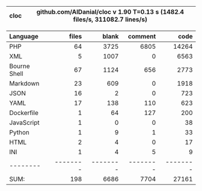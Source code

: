 
cloc|github.com/AlDanial/cloc v 1.90  T=0.13 s (1482.4 files/s, 311082.7 lines/s)
--- | ---

Language|files|blank|comment|code
:-------|-------:|-------:|-------:|-------:
PHP|64|3725|6805|14264
XML|5|1007|0|6563
Bourne Shell|67|1124|656|2773
Markdown|23|609|0|1918
JSON|16|2|0|723
YAML|17|138|110|623
Dockerfile|1|64|127|200
JavaScript|1|0|0|38
Python|1|9|1|33
HTML|2|4|0|17
INI|1|4|5|9
--------|--------|--------|--------|--------
SUM:|198|6686|7704|27161

